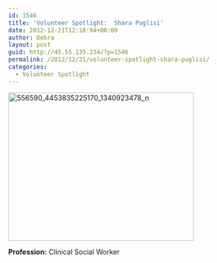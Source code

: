 ```yaml
---
id: 1546
title: 'Volunteer Spotlight:  Shara Puglisi'
date: 2012-12-21T12:10:04+00:00
author: Debra
layout: post
guid: http://45.55.135.234/?p=1546
permalink: /2012/12/21/volunteer-spotlight-shara-puglisi/
categories:
  - Volunteer Spotlight
---
```

<a href="https://pawsnewengland.com/volunteer-spotlight-shara-puglisi/556590_4453835225170_1340923478_n/" rel="attachment wp-att-1549"><img class="size-medium wp-image-1549 aligncenter" alt="556590_4453835225170_1340923478_n" src="https://pawsnewengland.com/wp-content/uploads/2012/12/556590_4453835225170_1340923478_n-376x300.jpg" width="376" height="300" /></a>

**Profession:** Clinical Social Worker